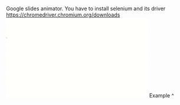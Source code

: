 Google slides animator.
You have to install selenium and its driver
https://chromedriver.chromium.org/downloads
![](https://github.com/BobJr23/google_slides_animator/blob/main/testing_animations_-_Google_Slides_-_Google_Chrome_2022-11-16_19-27-14_AdobeExpress%20(1).gif)
Example ^
